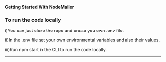**Getting Started With NodeMailer**

### To run the code locally
i)You can just clone the repo and create you own .env file.

ii)In the .env file set your own environmental variables and also their values.

iii)Run npm start in the CLI to run the code locally.

---




